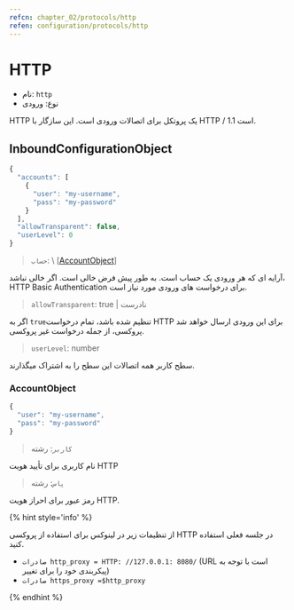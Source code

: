```yaml
---
refcn: chapter_02/protocols/http
refen: configuration/protocols/http
---
```

# HTTP

* نام: `http`
* نوع: ورودی

HTTP یک پروتکل برای اتصالات ورودی است. این سازگار با HTTP / 1.1 است.

## InboundConfigurationObject

```javascript
{
  "accounts": [
    {
      "user": "my-username",
      "pass": "my-password"
    }
  ],
  "allowTransparent": false,
  "userLevel": 0
}
```

> `حساب`: \ [[AccountObject](#accountobject)\]

آرایه ای که هر ورودی یک حساب است. به طور پیش فرض خالی است. اگر خالی نباشد، HTTP Basic Authentication برای درخواست های ورودی مورد نیاز است.

> `allowTransparent`: true | نادرست

اگر به `true`تنظیم شده باشد، تمام درخواست HTTP برای این ورودی ارسال خواهد شد پروکسی، از جمله درخواست غیر پروکسی.

> `userLevel`: number

سطح کاربر همه اتصالات این سطح را به اشتراک میگذارند.

### AccountObject

```javascript
{
  "user": "my-username",
  "pass": "my-password"
}
```

> `کاربر`: رشته

نام کاربری برای تأیید هویت HTTP

> `پاس`: رشته

رمز عبور برای احراز هویت HTTP.

{% hint style='info' %}

از تنظیمات زیر در لینوکس برای استفاده از پروکسی HTTP در جلسه فعلی استفاده کنید.

* `صادرات http_proxy = HTTP: //127.0.0.1: 8080/` (URL است با توجه به پیکربندی خود را برای تغییر)
* `صادرات https_proxy =$http_proxy`

{% endhint %}